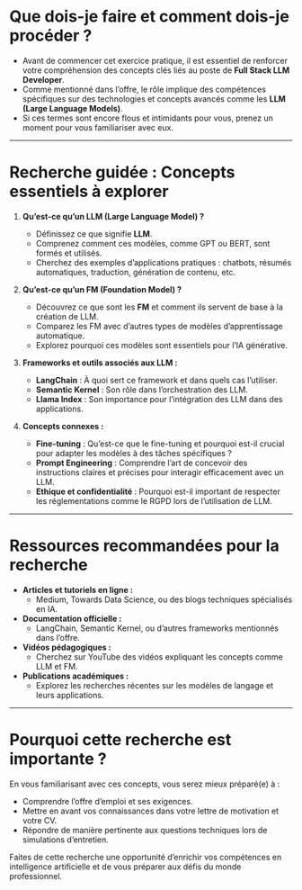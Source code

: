 # **Que dois-je faire et comment dois-je procéder ?**

- Avant de commencer cet exercice pratique, il est essentiel de renforcer votre compréhension des concepts clés liés au poste de **Full Stack LLM Developer**. 
- Comme mentionné dans l’offre, le rôle implique des compétences spécifiques sur des technologies et concepts avancés comme les **LLM (Large Language Models)**.
- Si ces termes sont encore flous et intimidants pour vous, prenez un moment pour vous familiariser avec eux.

---

# **Recherche guidée : Concepts essentiels à explorer**

1. **Qu’est-ce qu’un LLM (Large Language Model) ?**
   - Définissez ce que signifie **LLM**.
   - Comprenez comment ces modèles, comme GPT ou BERT, sont formés et utilisés.
   - Cherchez des exemples d’applications pratiques : chatbots, résumés automatiques, traduction, génération de contenu, etc.

2. **Qu’est-ce qu’un FM (Foundation Model) ?**
   - Découvrez ce que sont les **FM** et comment ils servent de base à la création de LLM.
   - Comparez les FM avec d’autres types de modèles d’apprentissage automatique.
   - Explorez pourquoi ces modèles sont essentiels pour l’IA générative.

3. **Frameworks et outils associés aux LLM :**
   - **LangChain** : À quoi sert ce framework et dans quels cas l’utiliser.
   - **Semantic Kernel** : Son rôle dans l’orchestration des LLM.
   - **Llama Index** : Son importance pour l’intégration des LLM dans des applications.

4. **Concepts connexes :**
   - **Fine-tuning** : Qu’est-ce que le fine-tuning et pourquoi est-il crucial pour adapter les modèles à des tâches spécifiques ?
   - **Prompt Engineering** : Comprendre l’art de concevoir des instructions claires et précises pour interagir efficacement avec un LLM.
   - **Ethique et confidentialité** : Pourquoi est-il important de respecter les réglementations comme le RGPD lors de l’utilisation de LLM.

---

# **Ressources recommandées pour la recherche**

- **Articles et tutoriels en ligne :**
  - Medium, Towards Data Science, ou des blogs techniques spécialisés en IA.
- **Documentation officielle :**
  - LangChain, Semantic Kernel, ou d’autres frameworks mentionnés dans l’offre.
- **Vidéos pédagogiques :**
  - Cherchez sur YouTube des vidéos expliquant les concepts comme LLM et FM.
- **Publications académiques :**
  - Explorez les recherches récentes sur les modèles de langage et leurs applications.

---

# **Pourquoi cette recherche est importante ?**

En vous familiarisant avec ces concepts, vous serez mieux préparé(e) à :
- Comprendre l’offre d’emploi et ses exigences.
- Mettre en avant vos connaissances dans votre lettre de motivation et votre CV.
- Répondre de manière pertinente aux questions techniques lors de simulations d’entretien.

Faites de cette recherche une opportunité d’enrichir vos compétences en intelligence artificielle et de vous préparer aux défis du monde professionnel. 
